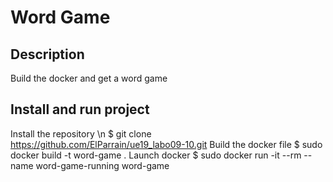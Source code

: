 # Word Game
## Description
Build the docker and get a word game

## Install and run project
Install the repository
\n
$ git clone https://github.com/ElParrain/ue19_labo09-10.git
Build the docker file
$ sudo docker build -t word-game .
Launch docker
$ sudo docker run -it --rm --name word-game-running word-game
